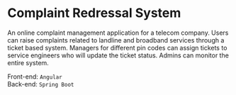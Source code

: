 # Complaint Redressal System  
An online complaint management application for a telecom company. Users can raise complaints related to landline and broadband services through a ticket based system. Managers for different pin codes can assign tickets to service engineers who will update the ticket status. Admins can monitor the entire system.

Front-end: `Angular`  
Back-end: `Spring Boot`
